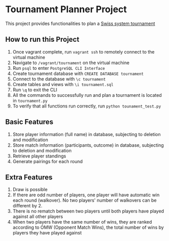 Tournament Planner Project
=============

This project provides functionalities to plan a [Swiss system tournament](https://en.wikipedia.org/wiki/Swiss-system_tournament)

## How to run this Project

1. Once vagrant complete, run `vagrant ssh` to remotely connect to the virtual machine
1. Navigate to `/vagrant/tournament` on the virtual machine
1. Run `psql` to enter `PostgreSQL CLI Interface`
1. Create tournament database with `CREATE DATABASE tournament`
1. Connect to the database with `\c tournament`
1. Create tables and views with `\i tournament.sql`
1. Run `\q` to exit the CLI
1. All the commands to successfully run and plan a tournament is located in `tournament.py`
1. To verify that all functions run correctly, run `python tounament_test.py`

## Basic Features
1. Store player information (full name) in database, subjecting to deletion and modification
1. Store match information (participants, outcome) in database, subjecting to deletion and modification
1. Retrieve player standings
1. Generate pairings for each round

## Extra Features
1. Draw is possible
1. If there are odd number of players, one player will have automatic win each round (walkover). No two players' number of walkovers can be different by 2.
1. There is no rematch between two players until both players have played against all other players
1. When two players have the same number of wins, they are ranked according to OMW (Opponent Match Wins), the total number of wins by players they have played against
